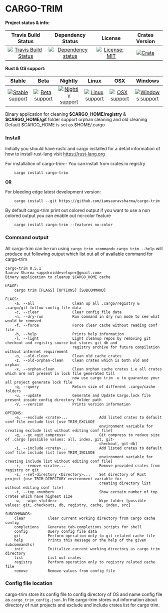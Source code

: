 # CARGO-TRIM

**Project status & info:**

| Travis Build Status | Dependency Status | License | Crates Version |
| :-----------------: | :---------------: | :-----: | :------------: |
| [![Travis Build Status][build_badge]][build_link] | [![Dependency status][deps_badge]][deps_link] | [![License: MIT][license_badge]][license_link] | [![Crate][cratesio_badge]][cratesio_link] |

**Rust & OS support:**

| Stable |  Beta | Nightly | Linux |  OSX  | Windows |
| :----: | :---: | :-----: | :---: | :---: | :-----: |
| [![Stable support][stable_supported_badge]][git_link] | [![Beta support][beta_supported_badge]][git_link] | [![Nightly support][nightly_supported_badge]][git_link] | [![Linux support][linux_supported_badge]][git_link] | [![OSX support][osx_supported_badge]][git_link] | [![Windows support][windows_supported_badge]][git_link] |

Binary application for cleaning __\$CARGO_HOME/registry__  & __\$CARGO_HOME/git__ folder support orphan cleaning and old cleaning
Default \$CARGO_HOME is set as \$HOME/.cargo

### Install
Initially you should have rustc and cargo installed for a detail information of how to install rust-lang visit https://rust-lang.org

For installation of cargo-trim:-
You can install from crates.io registry
```
    cargo install cargo-trim
```
__OR__

For bleeding edge latest development version:
```
    cargo install --git https://github.com/iamsauravsharma/cargo-trim
```

By default cargo-trim print out colored output if you want to use a non colored output you can enable out no-color feature
```
    cargo install cargo-trim --features no-color
```

### Command output
All cargo-trim can be run using `cargo trim <command>`
`cargo trim --help` will produce out following output which list out all of available command for cargo-trim
```
cargo-trim 0.5.1
Saurav Sharma <appdroiddeveloper@gmail.com>
Binary application to cleanup $CARGO_HOME cache

USAGE:
    cargo trim [FLAGS] [OPTIONS] [SUBCOMMAND]

FLAGS:
    -a, --all                 Clean up all .cargo/registry & .cargo/git follow config file data
    -c, --clear               Clear config file data
    -n, --dry-run             Run command in dry run mode to see what would be removed
    -f, --force               Force clear cache without reading conf file
    -h, --help                Prints help information
    -l, --light               Light cleanup repos by removing git checkout and registry source but stores git db and
                              registry archive for future compilation without internet requirement
    -o, --old-clean           Clean old cache crates
    -z, --old-orphan-clean    Clean crates which is both old and orphan
    -x, --orphan-clean        Clean orphan cache crates i.e all crates which are not present in lock file generated till
                              now use cargo trim -u to guarantee your all project generate lock file
    -q, --query               Return size of different .cargo/cache folders
    -u, --update              Generate and Update Cargo.lock file present inside config directory folder path
    -V, --version             Prints version information

OPTIONS:
    -e, --exclude <crate>...              Add listed crates to default conf file exclude list [use TRIM_EXCLUDE
                                          environment variable for creating exclude list without editing conf file]
    -g, --gc <git compress>               Git compress to reduce size of .cargo [possible values: all, index, git, git-
                                          checkout, git-db]
    -i, --include <crate>...              Add listed crates to default conf file include list [use TRIM_INCLUDE
                                          environment variable for creating include list without editing conf file]
    -r, --remove <crate>...               Remove provided crates from registry or git
    -s, --set-directory <Directory>...    Set directory of Rust project [use TRIM_DIRECTORY environment variable for
                                          creating directory list without editing conf file]
    -t, --top <number>                    Show certain number of top crates which have highest size
    -w, --wipe <folder>                   Wipe folder [possible values: git, checkouts, db, registry, cache, index, src]

SUBCOMMANDS:
    clear          Clear current working directory from cargo cache config
    completions    Generate tab-completions scripts for shell
    config         Query config file data
    git            Perform operation only to git related cache file
    help           Prints this message or the help of the given subcommand(s)
    init           Initialize current working directory as cargo trim directory
    list           List out crates
    registry       Perform operation only to registry related cache file
    remove         Remove values from config file
```

### Config file location
cargo-trim store its config file to config directory of OS and name config file as `cargo_trim_config.json`.
In file cargo-trim stores out information about directory of rust projects and exclude and include crates list for cargo trim.

[git_link]: https://github.com/iamsauravsharma/cargo-trim

[build_badge]: https://img.shields.io/travis/com/iamsauravsharma/cargo-trim.svg?logo=travis
[build_link]: https://travis-ci.com/iamsauravsharma/cargo-trim

[deps_badge]: https://deps.rs/repo/github/iamsauravsharma/cargo-trim/status.svg
[deps_link]: https://deps.rs/repo/github/iamsauravsharma/cargo-trim

[license_badge]: https://img.shields.io/github/license/iamsauravsharma/cargo-trim.svg
[license_link]: LICENSE

[cratesio_badge]: https://img.shields.io/crates/v/cargo-trim.svg
[cratesio_link]: https://crates.io/crates/cargo-trim

[stable_supported_badge]: https://img.shields.io/badge/stable-supported-brightgreen.svg?logo=rust
[beta_supported_badge]: https://img.shields.io/badge/beta-supported-brightgreen.svg?logo=rust
[nightly_supported_badge]: https://img.shields.io/badge/nightly-supported-brightgreen.svg?logo=rust
[stable_not_supported_badge]: https://img.shields.io/badge/stable-not%20supported-red.svg?logo=rust
[beta_not_supported_badge]: https://img.shields.io/badge/beta-not%20supported-red.svg?logo=rust
[nightly_not_supported_badge]: https://img.shields.io/badge/nightly-not%20supported-red.svg?logo=rust

[linux_supported_badge]: https://img.shields.io/badge/linux-supported-brightgreen.svg?logo=linux
[osx_supported_badge]: https://img.shields.io/badge/osx-supported-brightgreen.svg?logo=apple
[windows_supported_badge]: https://img.shields.io/badge/windows-supported-brightgreen.svg?logo=windows
[linux_not_supported_badge]: https://img.shields.io/badge/linux-not%20supported-red.svg?logo=linux
[osx_not_supported_badge]: https://img.shields.io/badge/osx-not%20supported-red.svg?logo=apple
[nightly_not_supported_badge]: https://img.shields.io/badge/windows-not%20supported-red.svg?logo=windows